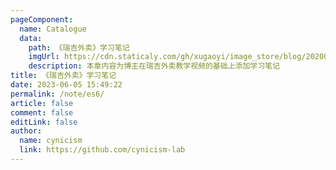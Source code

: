 ```yaml
---
pageComponent:
  name: Catalogue
  data:
    path: 《瑞吉外卖》学习笔记
    imgUrl: https://cdn.staticaly.com/gh/xugaoyi/image_store/blog/20200112160453.png
    description: 本章内容为博主在瑞吉外卖教学视频的基础上添加学习笔记
title: 《瑞吉外卖》学习笔记
date: 2023-06-05 15:49:22
permalink: /note/es6/
article: false
comment: false
editLink: false
author:
  name: cynicism
  link: https://github.com/cynicism-lab
---
```

